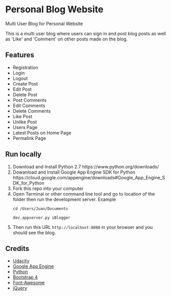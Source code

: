 # Personal Blog Website
Multi User Blog for Personal Website

This is a multi user blog where users can sign in and post blog posts as well as 'Like' and 'Comment' on other posts made on the blog.

## Features
* Registration
* Login
* Logout
* Create Post
* Edit Post
* Delete Post
* Post Comments
* Edit Comments
* Delete Comments
* Like Post
* Unlike Post
* Users Page
* Latest Posts on Home Page
* Permalink Page
 
## Run locally
 <ol>
 <li>Download and Install Python 2.7 https://www.python.org/downloads/</li>
 <li>Dowanload and Install Google App Engine SDK for Python https://cloud.google.com/appengine/downloads#Google_App_Engine_SDK_for_Python</li>
 <li>Fork this repo into your computer</li>
 <li>Open Terminal or other command line tool and go to location of the folder then run the development server. Example 
 
 <code>cd /Users/Juan/Documents</code>
 
 <code>dev_appserver.py iBlogger</code>
 </li>
 <li>Then run this URL <code>http://localhost:8080</code> in your browser and you should see the blog.</li>
 </ol>
 
## Credits
* <a target="_blank" href="https://udacity.com">Udacity</a>
* <a target="_blank" href="https://cloud.google.com/appengine/">Google App Engine</a>
* <a target="_blank" href="https://www.python.org">Python</a>
* <a target="_blank" href="https://v4-alpha.getbootstrap.com">Bootstrap 4</a>
* <a target="_blank" href="http://fontawesome.io">Font-Awesome</a>
* <a target="_blank" href="http://jquery.com">jQuery</a>
